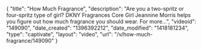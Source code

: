 {
    "title": "How Much Fragrance",
    "description": "Are you a two-spritz or four-spritz type of girl? DKNY Fragrances Core Girl Jeannine Morris helps you figure out how much fragrance you should wear. For more...",
    "videoid": "149090",
    "date_created": "1396392212",
    "date_modified": "1418181234",
    "type": "captivate",
    "layout": "video",
    "url": "\/v\/how-much-fragrance\/149090"
}